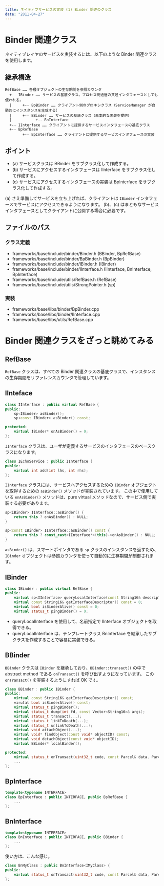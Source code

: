 ```yaml
---
title: ネイティブサービスの実装 (1) Binder 関連のクラス
date: "2011-04-27"
---
```


Binder 関連クラス
====
ネイティブレイヤのサービスを実装するには、以下のような Binder 関連クラスを使用します。

継承構造
----

```
RefBase …… 各種オブジェクトの生存期間を参照カウンタ
  +-- IBinder …… サービスの基底クラス。プロセス間通信の共通インタフェースとしても使われる。
  |     +-- BpBinder …… クライアント側のプロキシクラス（ServiceManager が自動的にインスタンスを生成する）
  |     +-- BBinder …… サービスの基底クラス（基本的な実装を提供）
  |           +-- BnInterface
  +-- IInterface …… クライアントに提供するサービスインタフェースの基底クラス
  +-- BpRefBase
        +-- BpInterface …… クライアントに提供するサービスインタフェースの実装
```


ポイント
----

* (a) サービスクラスは BBinder をサブクラス化して作成する。
* (b) サービスにアクセスするインタフェースは IInterface をサブクラス化して作成する。
* (c) サービスにアクセスするインタフェースの実装は BpInterface をサブクラス化して作成する。

(a) さえ準備してサービスを立ち上げれば、クライアントは `IBinder` インタフェースでサービスにアクセスできるようになります。
(b)、(c) はまともなサービスインタフェースとしてクライアントに公開する場合に必要です。


ファイルのパス
----

### クラス定義
- frameworks/base/include/binder/Binder.h (BBinder, BpRefBase)
- frameworks/base/include/binder/BpBinder.h (BpBinder)
- frameworks/base/include/binder/IBinder.h (IBinder)
- frameworks/base/include/binder/IInterface.h (IInterface, BnInterface, BpInterface)
- frameworks/base/include/utils/RefBase.h (RefBase)
- frameworks/base/include/utils/StrongPointer.h (sp)

### 実装
- frameworks/base/libs/binder/BpBinder.cpp
- frameworks/base/libs/binder/IInterface.cpp
- frameworks/base/libs/utils/RefBase.cpp


Binder 関連クラスをざっと眺めてみる
====

RefBase
----

`RefBase` クラスは、すべての Binder 関連クラスの基底クラスで、インスタンスの生存期間をリファレンスカウンタで管理しています。

IInteface
----

```cpp
class IInterface : public virtual RefBase {
public:
    sp<IBinder> asBinder();
    sp<const IBinder> asBinder() const;

protected:
    virtual IBinder* onAsBinder() = 0;
};
```

`IInterface` クラスは、ユーザが定義するサービスのインタフェースのベースクラスになります。

```cpp
class IEchoService : public IInterface {
public:
    virtual int add(int lhs, int rhs);
};
```

`IInterface` クラスには、サービスへアクセスするための `IBinder` オブジェクトを取得するための `asBinder()` メソッドが実装されています。
この中で使用している `onAsBinder()` メソッドは、pure virtual メソッドなので、サービス側で実装する必要があります。

```cpp
sp<IBinder> IInterface::asBinder() {
    return this ? onAsBinder() : NULL;
}

sp<const IBinder> IInterface::asBinder() const {
    return this ? const_cast<IInterface*>(this)->onAsBinder() : NULL;
}
```

`asBinder()` は、スマートポインタである `sp` クラスのインスタンスを返すため、`IBinder` オブジェクトは参照カウンタを使って自動的に生存期間が制御されます。


IBinder
----

```cpp
class IBinder : public virtual RefBase {
public:
    virtual sp<IInterface> queryLocalInterface(const String16& descriptor);
    virtual const String16& getInterfaceDescriptor() const = 0;
    virtual bool isBinderAlive() const = 0;
    virtual status_t pingBinder() = 0;
```

- queryLocalInterface を使用して、名前指定で IInterface オブジェクトを取得できる。
- queryLocalInterface は、テンプレートクラス BnInterface を継承したサブクラスを作成することで容易に実装できる。


BBinder
----

`BBinder` クラスは `IBinder` を継承しており、`BBinder::transact()` の中で abstract method である `onTransact()` を呼び出すようになっています。
この `onTransact()` を実装するようにすれば OK です。

```cpp
class BBinder : public IBinder {
public:
    virtual const String16& getInterfaceDescriptor() const;
    virutal bool isBinderAlive() const;
    virtual status_t pingBinder();
    virtual status_t dump(int fd, const Vector<String16>& args);
    virtual status_t transact(...);
    virtual status_t linkToDeath(...);
    virtual status_t unlinkToDeath(...);
    virtual void attachObject(...);
    virtual void* findObject(const void* objectID) const;
    virtual void detachObject(const void* objectID);
    virtual BBinder* localBinder();

protected:
    virtual status_t onTransact(uint32_t code, const Parcel& data, Parcel* reply, uint32_t flags = 0);
    ...
};
```


BpInterface
----

```cpp
template<typename INTERFACE>
class BpInterface : public INTERFACE, public BpRefBase {
    ...
};
```


BnInterface
----

```cpp
template<typename INTERFACE>
class BnInterface : public INTERFACE, public BBinder {
    ...
};
```

使い方は、こんな感じ。

```cpp
class BnMyClass : public BnInterface<IMyClass> {
public:
    virtual status_t onTransact(uint32_t code, const Parcel& data, Parcel* reply, uint32_t flags = 0);
};
```

